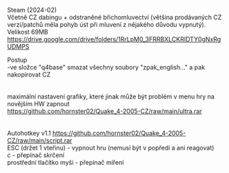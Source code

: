 Steam (2024-02)
<br/>
Včetně CZ dabingu + odstraněné břichomluvectví (většina prodávaných CZ verzí/patchů měla pohyb úst při mluvení z nějakého důvodu vypnutý). Velikost 69MB
<br/>
https://drive.google.com/drive/folders/1RrLpM0_3FRRBXLCKRIDTY0gNxRgUDMPS

Postup
<br/>
-ve složce "q4base" smazat všechny soubory "zpak_english..." a pak nakopírovat CZ
<br/>
<br/>
<br/>
maximální nastavení grafiky, které jinak může být problém v menu hry na novějším HW zapnout
<br/>
https://github.com/hornster02/Quake_4-2005-CZ/raw/main/ultra.rar
<br/>
<br/>
<br/>
Autohotkey v1.1 https://github.com/hornster02/Quake_4-2005-CZ/raw/main/script.rar
<br/>
ESC (držet 1 vteřinu) - vypnout hru (nemusí být v popředí a ani reagovat)
<br/>
c - přepínač skrčení
<br/>
prostřední tlačítko myši - přepínač míření

